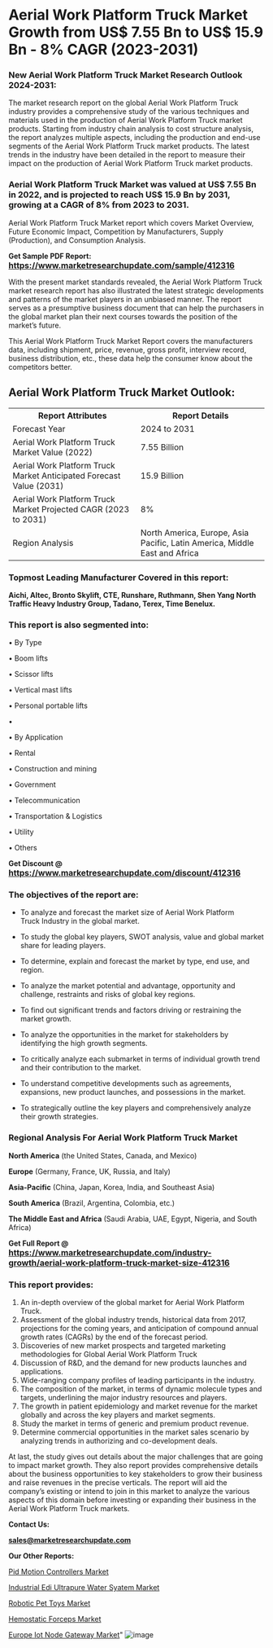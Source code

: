# Aerial Work Platform Truck Market Growth from US$ 7.55 Bn to US$ 15.9 Bn - 8% CAGR (2023-2031)

<strong><h3>New Aerial Work Platform Truck Market Research Outlook 2024-2031:</h3></strong>

The market research report on the global Aerial Work Platform Truck industry provides a comprehensive study of the various techniques and materials used in the production of Aerial Work Platform Truck market products. Starting from industry chain analysis to cost structure analysis, the report analyzes multiple aspects, including the production and end-use segments of the Aerial Work Platform Truck market products. The latest trends in the industry have been detailed in the report to measure their impact on the production of Aerial Work Platform Truck market products.

<strong><h3>Aerial Work Platform Truck Market was valued at US$ 7.55 Bn in 2022, and is projected to reach US$ 15.9 Bn by 2031, growing at a CAGR of 8% from 2023 to 2031.</h3></strong>

Aerial Work Platform Truck Market report which covers Market Overview, Future Economic Impact, Competition by Manufacturers, Supply (Production), and Consumption Analysis.

<strong>Get Sample PDF Report: <a href=https://www.marketresearchupdate.com/sample/412316><font size=3 color=#0000ff>https://www.marketresearchupdate.com/sample/412316</font></a></strong>

With the present market standards revealed, the Aerial Work Platform Truck market research report has also illustrated the latest strategic developments and patterns of the market players in an unbiased manner. The report serves as a presumptive business document that can help the purchasers in the global market plan their next courses towards the position of the market’s future.

This Aerial Work Platform Truck Market Report covers the manufacturers data, including shipment, price, revenue, gross profit, interview record, business distribution, etc., these data help the consumer know about the competitors better.

<html>
<body>

<h2>Aerial Work Platform Truck Market Outlook:</h2>

<table>
  <tr>
    <th>Report Attributes</th>
    <th>Report Details</th>
  </tr>
  <tr>
    <td>Forecast Year</td>
    <td>2024 to 2031</td>
  </tr>
  <tr>
    <td>Aerial Work Platform Truck Market Value (2022)</td>
    <td>7.55 Billion</td>
  </tr>
  <tr>
    <td>Aerial Work Platform Truck Market Anticipated Forecast Value (2031)</td>
    <td>15.9 Billion</td>
  </tr>
  <tr>
    <td>Aerial Work Platform Truck Market Projected CAGR (2023 to 2031)</td>
    <td>8%</td>
  </tr>
  <tr>
    <td>Region Analysis</td>
    <td>North America, Europe, Asia Pacific, Latin America, Middle East and Africa</td>
  </tr>
</table>

</body>
</html>

<strong><h3>Topmost Leading Manufacturer Covered in this report:</h3></strong>

<strong>Aichi, Altec, Bronto Skylift, CTE, Runshare, Ruthmann, Shen Yang North Traffic Heavy Industry Group, Tadano, Terex, Time Benelux.</strong>

<strong><h3>This report is also segmented into:</h3></strong>

• By Type

• Boom lifts

• Scissor lifts

• Vertical mast lifts

• Personal portable lifts

• 

• By Application

• Rental

• Construction and mining

• Government

• Telecommunication

• Transportation & Logistics

• Utility

• Others

<strong>Get Discount @ <a href=https://www.marketresearchupdate.com/discount/412316><font size=3 color=#0000ff>https://www.marketresearchupdate.com/discount/412316</font></a></strong>

<strong><h3>The objectives of the report are:</h3></strong>

- To analyze and forecast the market size of Aerial Work Platform Truck Industry in the global market.

- To study the global key players, SWOT analysis, value and global market share for leading players.

- To determine, explain and forecast the market by type, end use, and region.

- To analyze the market potential and advantage, opportunity and challenge, restraints and risks of global key regions.

- To find out significant trends and factors driving or restraining the market growth.

- To analyze the opportunities in the market for stakeholders by identifying the high growth segments.

- To critically analyze each submarket in terms of individual growth trend and their contribution to the market.

- To understand competitive developments such as agreements, expansions, new product launches, and possessions in the market.

- To strategically outline the key players and comprehensively analyze their growth strategies.

<strong><h3>Regional Analysis For Aerial Work Platform Truck Market</h3></strong>

<strong>North America</strong> (the United States, Canada, and Mexico)

<strong>Europe</strong> (Germany, France, UK, Russia, and Italy)

<strong>Asia-Pacific</strong> (China, Japan, Korea, India, and Southeast Asia)

<strong>South America</strong> (Brazil, Argentina, Colombia, etc.)

<strong>The Middle East and Africa</strong> (Saudi Arabia, UAE, Egypt, Nigeria, and South Africa)

<strong>Get Full Report @ <a href=https://www.marketresearchupdate.com/industry-growth/aerial-work-platform-truck-market-size-412316><font size=3 color=#0000ff>https://www.marketresearchupdate.com/industry-growth/aerial-work-platform-truck-market-size-412316</font></a></strong>

<strong><h3>This report provides:</h3></strong>
<ol>
  <li>An in-depth overview of the global market for Aerial Work Platform Truck.</li>
  <li>Assessment of the global industry trends, historical data from 2017, projections for the coming years, and anticipation of compound annual growth rates (CAGRs) by the end of the forecast period.</li>
  <li>Discoveries of new market prospects and targeted marketing methodologies for Global Aerial Work Platform Truck</li>
  <li>Discussion of R&amp;D, and the demand for new products launches and applications.</li>
  <li>Wide-ranging company profiles of leading participants in the industry.</li>
  <li>The composition of the market, in terms of dynamic molecule types and targets, underlining the major industry resources and players.</li>
  <li>The growth in patient epidemiology and market revenue for the market globally and across the key players and market segments.</li>
  <li>Study the market in terms of generic and premium product revenue.</li>
  <li>Determine commercial opportunities in the market sales scenario by analyzing trends in authorizing and co-development deals.</li>
</ol>

At last, the study gives out details about the major challenges that are going to impact market growth. They also report provides comprehensive details about the business opportunities to key stakeholders to grow their business and raise revenues in the precise verticals. The report will aid the company’s existing or intend to join in this market to analyze the various aspects of this domain before investing or expanding their business in the Aerial Work Platform Truck markets.

<strong>Contact Us:</strong>

<strong>sales@marketresearchupdate.com</strong>

<strong>Our Other Reports:</strong>

<a href=https://www.linkedin.com/pulse/pid-motion-controllers-market-opportunities-stay>Pid Motion Controllers Market</a>

<a href=https://www.linkedin.com/pulse/industrial-edi-ultrapure-water-syatem-market-1f>Industrial Edi Ultrapure Water Syatem Market</a>

<a href=https://www.linkedin.com/pulse/robotic-pet-toys-market-analysis-segment-region>Robotic Pet Toys Market</a>

<a href=https://www.linkedin.com/pulse/hemostatic-forceps-market-analysis>Hemostatic Forceps Market</a>

<a href=https://www.linkedin.com/pulse/europe-iot-node-gateway-market-2023-latest-sales>Europe Iot Node Gateway Market</a>"
![image](https://github.com/Ankan-2/Market-Research-News/assets/158291571/34b38d6f-6d2f-4a9a-a208-0298c994b241)
